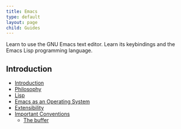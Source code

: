 ```yaml
---
title: Emacs
type: default
layout: page
child: Guides
---
```


Learn to use the GNU Emacs text editor. Learn its keybindings and the Emacs Lisp
programming language.

## Introduction

- [Introduction](/guides/emacs/intro/intro)<br>
- [Philosophy](/guides/emacs/intro/phil)<br>
- [Lisp](/guides/emacs/intro/lisp)<br>
- [Emacs as an Operating System](/guides/emacs/intro/os)<br>
- [Extensibility](/guides/emacs/intro/extensibility)<br>
- [Important Conventions](/guides/emacs/intro/conventions)<br>
  - [The buffer](/guides/emacs/intro/conventions/buffer)<br>
